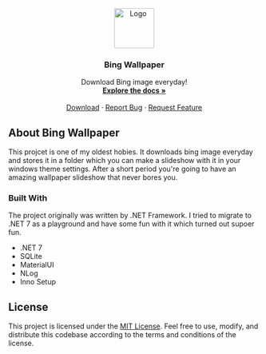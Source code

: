 <!-- PROJECT LOGO -->
<div align="center">
  <a href="https://github.com/torabi-ali/BingWallpaper">
    <img src="Wpf/logo.ico" alt="Logo" width="80" height="80">
  </a>

  <h3 align="center">Bing Wallpaper</h3>

  <p align="center">
    Download Bing image everyday!
    <br />
    <a href="https://github.com/torabi-ali/BingWallpaper"><strong>Explore the docs »</strong></a>
    <br />
    <br />
    <a href="https://github.com/torabi-ali/BingWallpaper/releases">Download</a>
    ·
    <a href="https://github.com/torabi-ali/BingWallpaper/issues">Report Bug</a>
    ·
    <a href="https://github.com/torabi-ali/BingWallpaper/issues">Request Feature</a>
  </p>
</div>



<!-- ABOUT THE PROJECT -->
## About Bing Wallpaper

This projcet is one of my oldest hobies. It downloads bing image everyday and stores it in a folder which you can make a slideshow with it in your windows theme settings. After a short period you're going to have an amazing wallpaper slideshow that never bores you.



### Built With

The project originally was written by .NET Framework. I tried to migrate to .NET 7 as a playground and have some fun with it which turned out supoer fun.


* .NET 7
* SQLite
* MaterialUI
* NLog
* Inno Setup



<!-- LICENSE -->
## License

This project is licensed under the [MIT License](LICENSE.txt). Feel free to use, modify, and distribute this codebase according to the terms and conditions of the license.
